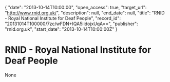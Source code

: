 {
  "date": "2013-10-14T10:00:00", 
  "open_access": true, 
  "target_url": "http://www.rnid.org.uk/", 
  "description": null, 
  "end_date": null, 
  "title": "RNID - Royal National Institute for Deaf People", 
  "record_id": "20131014T100000/7zc/wFDN+IQA5iidojxUqA==", 
  "publisher": "rnid.org.uk", 
  "start_date": "2013-10-14T10:00:00Z"
}

# RNID - Royal National Institute for Deaf People

None